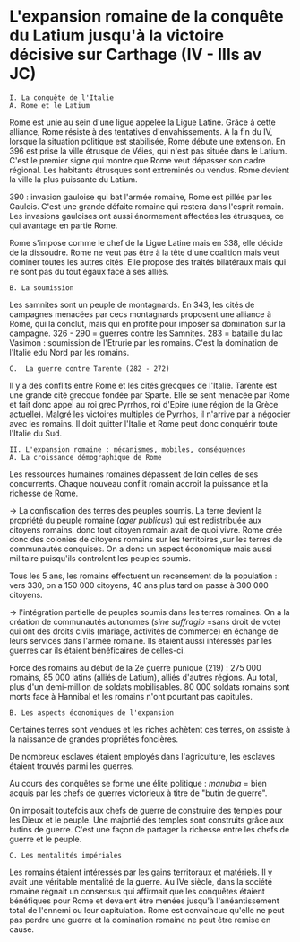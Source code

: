 # L'expansion romaine de la conquête du Latium jusqu'à la victoire décisive sur Carthage (IV  - IIIs av JC)

	I. La conquête de l'Italie 
	A. Rome et le Latium 

Rome est unie au sein d'une ligue appelée la Ligue Latine. Grâce à cette alliance, Rome résiste à des tentatives d'envahissements. A la fin du IV, lorsque la situation politique est stabilisée, Rome débute une extension. En 396 est prise la ville étrusque de Véies, qui n'est pas située dans le Latium. C'est le premier signe qui montre que Rome veut dépasser son cadre régional. Les habitants étrusques sont extreminés ou vendus. Rome devient la ville la plus puissante du Latium. 

390 : invasion gauloise qui bat l'armée romaine, Rome est pillée par les Gaulois. C'est une grande défaite romaine qui restera dans l'esprit romain. Les invasions gauloises ont aussi énormement affectées les étrusques, ce qui avantage en partie Rome. 

Rome  s'impose comme le chef de la Ligue Latine mais en 338, elle décide de la dissoudre. Rome ne veut pas être à la tête d'une coalition mais veut dominer toutes les autres cités. Elle propose des traités bilatéraux mais qui ne sont pas du tout égaux face à ses alliés. 

	B. La soumission 

Les samnites sont un peuple de montagnards. En 343, les cités de campagnes menacées par cecs montagnards proposent une alliance à Rome, qui la conclut, mais qui en profite pour imposer sa domination sur la campagne. 
326 - 290 = guerres contre les Samnites. 
283 = bataille du lac Vasimon : soumission de l'Etrurie par les romains. C'est la domination de l'Italie edu Nord par les romains. 

	C.  La guerre contre Tarente (282 - 272)

Il y a des conflits entre Rome et les cités grecques de l'Italie. Tarente est une grande cité grecque fondée par Sparte. Elle se sent menacée par Rome et fait donc appel au roi grec Pyrrhos, roi d'Epire (une région de la Grèce actuelle). Malgré les victoires multiples de Pyrrhos, il n'arrive par à négocier avec les romains. Il doit quitter l'Italie et Rome peut donc conquérir toute l'Italie du Sud. 

	II. L'expansion romaine : mécanismes, mobiles, conséquences
	A. La croissance démographique de Rome 
	
Les ressources humaines romaines dépassent de loin celles de ses concurrents. Chaque nouveau conflit romain accroit la puissance et la richesse de Rome. 

-> La confiscation des terres des peuples soumis. La terre devient la propriété du peuple romaine (*ager publicus*) qui est redistribuée aux citoyens romains, donc tout citoyen romain avait de quoi vivre. Rome crée donc des colonies de citoyens romains sur les territoires ,sur les terres de communautés conquises. On a donc un aspect économique mais aussi militaire puisqu'ils controlent les peuples soumis. 

Tous les 5 ans, les romains effectuent un recensement de la population : vers 330, on a 150 000 citoyens, 40 ans plus tard on passe à 300 000 citoyens. 

-> l'intégration partielle de peuples soumis dans les terres romaines. On a la création de communautés autonomes (*sine suffragio* =sans droit de vote) qui ont des droits civils (mariage, activités de commerce) en échange de leurs services dans l'armée romaine. Ils étaient aussi intéressés par les guerres car ils étaient bénéficaires de celles-ci. 

Force des romains au début de la 2e guerre punique (219) : 275 000 romains, 85 000 latins (alliés de Latium), alliés d'autres régions. Au total, plus d'un demi-million de soldats mobilisables. 80 000 soldats romains sont morts face à Hannibal et les romains n'ont pourtant pas capitulés. 

	B. Les aspects économiques de l'expansion 

Certaines terres sont vendues et les riches achètent ces terres, on assiste à la naissance de grandes propriétés foncières. 

De nombreux esclaves étaient employés dans l'agriculture, les esclaves étaient trouvés parmi les guerres. 

Au cours des conquêtes se forme une élite politique : *manubia* = bien acquis par les chefs de guerres victorieux à titre de "butin de guerre". 

On imposait toutefois aux chefs de guerre de construire des temples pour les Dieux et le peuple. Une majortié des temples sont construits grâce aux butins de guerre. C'est une façon de partager la richesse entre les chefs de guerre et le peuple. 

	C. Les mentalités impériales 

Les romains étaient intéressés par les gains territoraux et matériels. Il y avait une véritable mentalité de la guerre. Au IVe siècle, dans la société romaine régnait un consensus qui affirmait que les conquêtes étaient bénéfiques pour Rome et devaient être menées jusqu'à l'anéantissement total de l'ennemi ou leur capitulation. Rome est convaincue qu'elle ne peut pas perdre une guerre et la domination romaine ne peut être remise en cause. 

